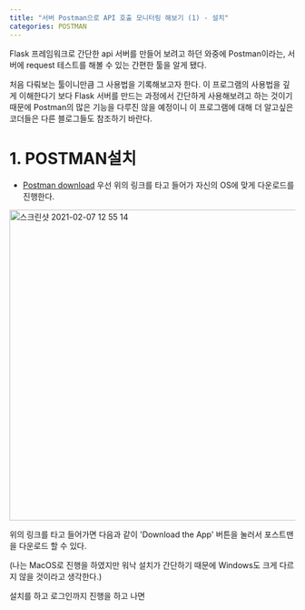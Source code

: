 ```yaml
---
title: "서버 Postman으로 API 호출 모니터링 해보기 (1) - 설치"
categories: POSTMAN
---
```



Flask 프레임워크로 간단한 api 서버를 만들어 보려고 하던 와중에 Postman이라는, 서버에 request 테스트를 해볼 수 있는 간편한 툴을 알게 됐다.

처음 다뤄보는 툴이니만큼 그 사용법을 기록해보고자 한다. 이 프로그램의 사용법을 깊게 이해한다기 보다 Flask 서버를 만드는 과정에서 간단하게 사용해보려고 하는 것이기 때문에 Postman의 많은 기능을 다루진 않을 예정이니 이 프로그램에 대해 더 알고싶은 코더들은 다른 블로그들도 참조하기 바란다.



# 1. POSTMAN설치

- [Postman download](https://www.postman.com/downloads/ "Postman Download")
우선 위의 링크를 타고 들어가 자신의 OS에 맞게 다운로드를 진행한다.



<img width="546" alt="스크린샷 2021-02-07 12 55 14" src="https://user-images.githubusercontent.com/42923027/107136119-cd1eb880-6943-11eb-8d5a-8f8ed848b6f5.png">

위의 링크를 타고 들어가면 다음과 같이 'Download the App' 버튼을 눌러서 포스트맨을 다운로드 할 수 있다.

(나는 MacOS로 진행을 하였지만 워낙 설치가 간단하기 때문에 Windows도 크게 다르지 않을 것이라고 생각한다.)

설치를 하고 로그인까지 진행을 하고 나면 